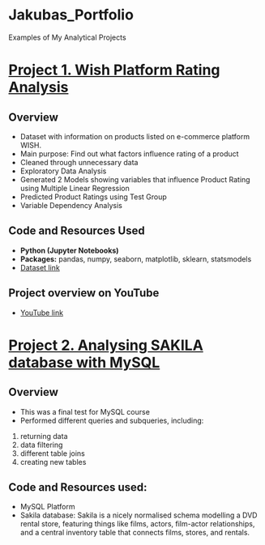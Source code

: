 # Jakubas_Portfolio
Examples of My Analytical Projects

# [Project 1. Wish Platform Rating Analysis](https://github.com/Jake-here/Wish_Platform_Rating_Analysis)

##  Overview
* Dataset with information on products listed on e-commerce platform WISH.
* Main purpose: Find out what factors influence rating of a product
* Cleaned through unnecessary data
* Exploratory Data Analysis
* Generated 2 Models showing variables that influence Product Rating using Multiple Linear Regression 
* Predicted Product Ratings using Test Group
* Variable Dependency Analysis

## Code and Resources Used
- **Python (Jupyter Notebooks)**
- **Packages:** pandas, numpy, seaborn, matplotlib, sklearn, statsmodels
- [Dataset link](https://www.kaggle.com/datasets/jmmvutu/summer-products-and-sales-in-ecommerce-wish)

## Project overview on YouTube
- [YouTube link](https://youtu.be/reXcIHse8j8)

# [Project 2. Analysing SAKILA database with MySQL](https://github.com/Jake-here/SQL-Tasks)

##  Overview
* This was a final test for MySQL course
* Performed different queries and subqueries, including:
1. returning data 
2. data filtering 
3. different table joins
4. creating new tables

## Code and Resources used:
* MySQL Platform
* Sakila database: Sakila is a nicely normalised schema modelling a DVD rental store, featuring things like films, actors, film-actor relationships, and a central inventory table that connects films, stores, and rentals.

